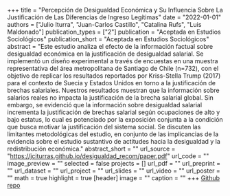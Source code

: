 +++
title = "Percepción de Desigualdad Económica y Su Influencia Sobre La Justificación de Las Diferencias de Ingreso Legítimas"
date = "2022-01-01"
authors = ["Julio Iturra", "Juan-Carlos Castillo", "Catalina Rufs", "Luis Maldonado"]
publication_types = ["2"]
publication = "Aceptada en Estudios Sociológicos"
publication_short = "Aceptada en Estudios Sociológicos"
abstract = "Este estudio analiza el efecto de la información factual sobre desigualdad económica en la justificación de desigualdad salarial. Se implementó un diseño experimental a través de encuestas en una muestra representativa del área metropolitana de Santiago de Chile (n=732), con el objetivo de replicar los resultados reportados por Kriss-Stella Trump (2017) para el contexto de Suecia y Estados Unidos en torno a la justificación de brechas salariales. Nuestros resultados muestran que la información sobre salarios reales no impacta la justificación de la brecha salarial global. Sin embargo, se evidenció que la información sobre desigualdad salarial incrementa la justificación de brechas salarial según ocupaciones de alto y bajo estatus, lo cual es potenciado por la exposición conjunta a la condición que busca motivar la justificación del sistema social. Se discuten las limitantes metodológicas del estudio, en conjunto de las implicancias de la evidencia sobre el estudio sustantivo de actitudes hacia la desigualdad y la redistribución económica."
abstract_short = ""
url_source = "https://jciturras.github.io/desigualdad_recom/paper.pdf"
url_code = ""
image_preview = ""
selected = false
projects = []
url_pdf = ""
url_preprint = ""
url_dataset = ""
url_project = ""
url_slides = ""
url_video = ""
url_poster = ""
math = true
highlight = true
[header]
image = ""
caption = ""
+++
[Github repo](https://github.com/jciturras/desigualdad_recom)
